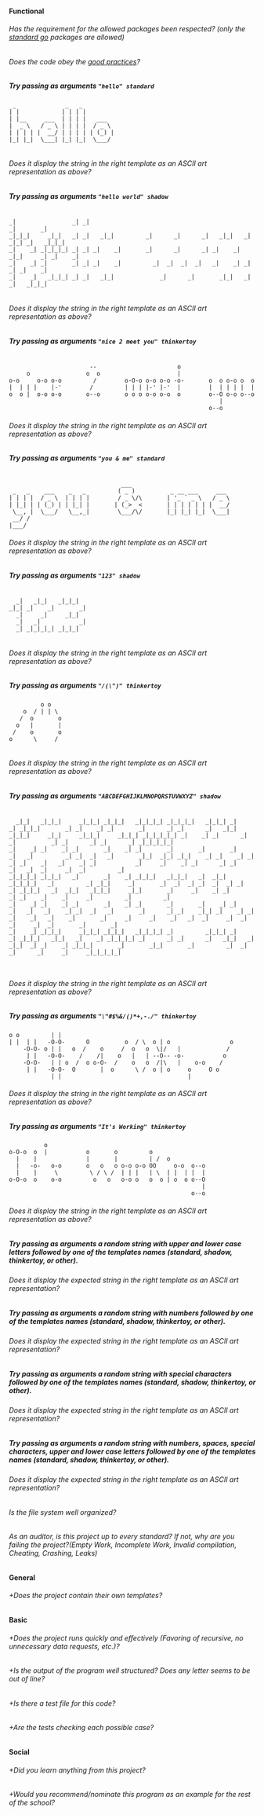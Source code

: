 #### Functional

###### Has the requirement for the allowed packages been respected? (only the [standard go](https://golang.org/pkg/) packages are allowed)

###### Does the code obey the [good practices](https://public.01-edu.org/subjects/good-practices/)?

##### Try passing as arguments `"hello" standard`

```
 _              _   _
| |            | | | |
| |__     ___  | | | |   ___
|  _ \   / _ \ | | | |  / _ \
| | | | |  __/ | | | | | (_) |
|_| |_|  \___| |_| |_|  \___/


```

###### Does it display the string in the right template as an ASCII art representation as above?

##### Try passing as arguments `"hello world" shadow`

```

_|                _| _|                                                     _|       _|
_|_|_|     _|_|   _| _|   _|_|         _|      _|      _|   _|_|   _|  _|_| _|   _|_|_|
_|    _| _|_|_|_| _| _| _|    _|       _|      _|      _| _|    _| _|_|     _| _|    _|
_|    _| _|       _| _| _|    _|         _|  _|  _|  _|   _|    _| _|       _| _|    _|
_|    _|   _|_|_| _| _|   _|_|             _|      _|       _|_|   _|       _|   _|_|_|


```

###### Does it display the string in the right template as an ASCII art representation as above?

##### Try passing as arguments `"nice 2 meet you" thinkertoy`

```

                       --                       o
     o                o  o                      |
o-o     o-o o-o         /        o-O-o o-o o-o -o-       o  o o-o o  o
|  | | |    |-'        /         | | | |-' |-'  |        |  | | | |  |
o  o |  o-o o-o       o--o       o o o o-o o-o  o        o--O o-o o--o
                                                            |
                                                         o--o
```

###### Does it display the string in the right template as an ASCII art representation as above?

##### Try passing as arguments `"you & me" standard`

```

                                ___
 _   _    ___    _   _         ( _ )          _ __ ___     ___
| | | |  / _ \  | | | |        / _ \/\       | '_ ` _ \   / _ \
| |_| | | (_) | | |_| |       | (_>  <       | | | | | | |  __/
 \__, |  \___/   \__,_|        \___/\/       |_| |_| |_|  \___|
 __/ /
|___/
```

###### Does it display the string in the right template as an ASCII art representation as above?

##### Try passing as arguments `"123" shadow`

```

  _|   _|_|   _|_|_|
_|_| _|    _|       _|
  _|     _|     _|_|
  _|   _|           _|
  _| _|_|_|_| _|_|_|


```

###### Does it display the string in the right template as an ASCII art representation as above?

##### Try passing as arguments `"/(\")" thinkertoy`

```
         o o
    o  / | | \
   /  o       o
  o   |       |
 /    o       o
o      \     /


```

###### Does it display the string in the right template as an ASCII art representation as above?

##### Try passing as arguments `"ABCDEFGHIJKLMNOPQRSTUVWXYZ" shadow`

```

  _|_|   _|_|_|     _|_|_| _|_|_|   _|_|_|_| _|_|_|_|   _|_|_| _|    _| _|_|_|       _| _|    _| _|       _|      _| _|      _|   _|_|   _|_|_|     _|_|     _|_|_|     _|_|_| _|_|_|_|_| _|    _| _|      _| _|          _| _|      _| _|      _| _|_|_|_|_|
_|    _| _|    _| _|       _|    _| _|       _|       _|       _|    _|   _|         _| _|  _|   _|       _|_|  _|_| _|_|    _| _|    _| _|    _| _|    _|   _|    _| _|           _|     _|    _| _|      _| _|          _|   _|  _|     _|  _|         _|
_|_|_|_| _|_|_|   _|       _|    _| _|_|_|   _|_|_|   _|  _|_| _|_|_|_|   _|         _| _|_|     _|       _|  _|  _| _|  _|  _| _|    _| _|_|_|   _|  _|_|   _|_|_|     _|_|       _|     _|    _| _|      _| _|    _|    _|     _|         _|         _|
_|    _| _|    _| _|       _|    _| _|       _|       _|    _| _|    _|   _|   _|    _| _|  _|   _|       _|      _| _|    _|_| _|    _| _|       _|    _|   _|    _|       _|     _|     _|    _|   _|  _|     _|  _|  _|     _|  _|       _|       _|
_|    _| _|_|_|     _|_|_| _|_|_|   _|_|_|_| _|         _|_|_| _|    _| _|_|_|   _|_|   _|    _| _|_|_|_| _|      _| _|      _|   _|_|   _|         _|_|  _| _|    _| _|_|_|       _|       _|_|       _|         _|  _|     _|      _|     _|     _|_|_|_|_|



```

###### Does it display the string in the right template as an ASCII art representation as above?

##### Try passing as arguments `"\"#$%&/()*+,-./" thinkertoy`

```
o o         | |
| |  | |   -O-O-      O          o  / \  o | o                 o
    -O-O- o | |   o  /    o     /  o   o  \|/   |             /
     | |   -O-O-    /    /|    o   |   | --O-- -o-           o
    -O-O-   | | o  /  o o-O-  /    o   o  /|\   |    o-o    /
     | |   -O-O-  O       |  o      \ /  o | o     o     O o
            | |                                    |

```

###### Does it display the string in the right template as an ASCII art representation as above?

##### Try passing as arguments `"It's Working" thinkertoy`

```
          o
o-O-o  o  |           o       o         o
  |    |              |       |         | /  o
  |   -o-   o-o       o   o   o o-o o-o OO     o-o  o--o
  |    |     \         \ / \ /  | | |   | \  | |  | |  |
o-O-o  o    o-o         o   o   o-o o   o  o | o  o o--O
                                                       |
                                                    o--o
```

###### Does it display the string in the right template as an ASCII art representation as above?

##### Try passing as arguments a random string with upper and lower case letters followed by one of the templates names (standard, shadow, thinkertoy, or other).

###### Does it display the expected string in the right template as an ASCII art representation?

##### Try passing as arguments a random string with numbers followed by one of the templates names (standard, shadow, thinkertoy, or other).

###### Does it display the expected string in the right template as an ASCII art representation?

##### Try passing as arguments a random string with special characters followed by one of the templates names (standard, shadow, thinkertoy, or other).

###### Does it display the expected string in the right template as an ASCII art representation?

##### Try passing as arguments a random string with numbers, spaces, special characters, upper and lower case letters followed by one of the templates names (standard, shadow, thinkertoy, or other).

###### Does it display the expected string in the right template as an ASCII art representation?

###### Is the file system well organized?

###### As an auditor, is this project up to every standard? If not, why are you failing the project?(Empty Work, Incomplete Work, Invalid compilation, Cheating, Crashing, Leaks)

#### General

###### +Does the project contain their own templates?

#### Basic

###### +Does the project runs quickly and effectively (Favoring of recursive, no unnecessary data requests, etc.)?

###### +Is the output of the program well structured? Does any letter seems to be out of line?

###### +Is there a test file for this code?

###### +Are the tests checking each possible case?

#### Social

###### +Did you learn anything from this project?

###### +Would you recommend/nominate this program as an example for the rest of the school?
